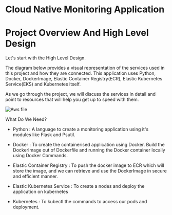 # Cloud Native Monitoring Application

# Project Overview And High Level Design

Let's start with the High Level Design.

The diagram below provides a visual representation of the services used in this project and how they are connected. This application uses Python, Docker, DockerImage, Elastic Container Registry(ECR), Elastic Kubernetes Service(EKS) and Kubernetes itself.

As we go through the project, we will discuss the services in detail and point to resources that will help you get up to speed with them.

![Aws file](https://github.com/adilshaikh165/devops-monitoring-cloudApp/assets/98637502/a905c359-4657-4fd4-965a-ff4e7ed59c14)

What Do We Need?

 - Python : A language to create a monitoring application using it's modules like Flask and Psutil. 
 
 - Docker : To create the containerised application using Docker. Build the DockerImage out of Dockerfile and running the Docker container locally using Docker Commands.
 
 - Elastic Container Registry : To push the docker image to ECR which will store the image, and we can retrieve and use the DockerImage in secure and efficient manner.
 
 - Elastic Kubernetes Service : To create a nodes and deploy the application on kubernetes
 
 - Kubernetes : To kubectl the commands to access our pods and deployment.
